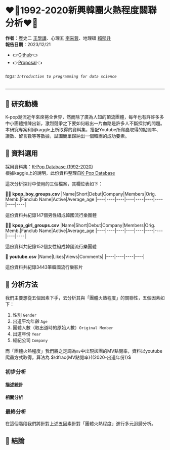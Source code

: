 # ❤️‍🔥1992-2020新興韓團火熱程度關聯分析❤️‍🔥
**作者**：歷史二 [王學謙](https://github.com/Ken7222)、心理五 [李采蓉](https://github.com/sleeping-psystudent)、地理碩 [賴郁升](https://github.com/yusheng1027)<br>
**報告日期**：2023/12/21
- 👉[Github](https://github.com/sleeping-psystudent/Dspy-Final-Project.git)👈
- 👉[Proposal](https://github.com/sleeping-psystudent/Dspy-Final-Project/blob/main/Proposal.md)👈<br>
###### tags: `Introduction to programming for data science`

---

## 🪩 研究動機

K-pop潮流近年來席捲全世界，然而除了廣為人知的頂流團體，每年也有許許多多中小團體推陳出新，激烈競爭之下要如何殺出一片血路是許多人不斷探討的問題。本研究專案利用kaggle上所取得的資料集，搭配Youtube所爬蟲取得的點閱率、讚數、留言數等等數據，試圖簡單歸納出一個韓團的成功要素。

## 🪩 資料選用

採用資料集：[K-Pop Database (1992-2020)](https://www.kaggle.com/datasets/kimjihoo/kpopdb/data)<br>
根據kaggle上的說明，此份資料整理自[K-Pop Database](https://dbkpop.com/)<br>

這次分析探討中使用的三個檔案，其欄位表如下：

💁‍♂️ **kpop_boy_groups.csv**
|﻿Name|Short|Debut|Company|Members|Orig. Memb.|Fanclub Name|Active|Average_age
|----|----|----|----|----|----|----|----|----|

這份資料共紀錄147個男性組成韓國流行樂團體

💁‍♀️ **kpop_girl_groups.csv**
|﻿Name|Short|Debut|Company|Members|Orig. Memb.|Fanclub Name|Active|Average_age
|----|----|----|----|----|----|----|----|----|

這份資料共紀錄152個女性組成韓國流行樂團體

🎵 **youtube.csv**
|Name|Likes|Views|Comments|
|----|----|----|----|

這份資料共紀錄3443筆韓國流行樂影片


## 🪩 分析方法

我們主要想從五個因素下手，去分析其與「團體火熱程度」的關聯性，五個因素如下：
1) 性別 `Gender`
2) 出道平均年齡 `Age`
3) 團體人數（取出道時的原始人數）`Original Member`
4) 出道年份 `Year`
5) 經紀公司 `Company`

而「團體火熱程度」我們將之定調為`mv`中出現該團的MV點閱率，資料以youtube爬蟲方式取得，算法為 $\dfrac{MV點閱率}{(2020-出道年份)}$
### 初步分析

#### 描述統計


#### 相關分析



### 最終分析
在這個階段我們將針對上述五因素針對「團體火熱程度」進行多元迴歸分析。

## 🪩 結論
